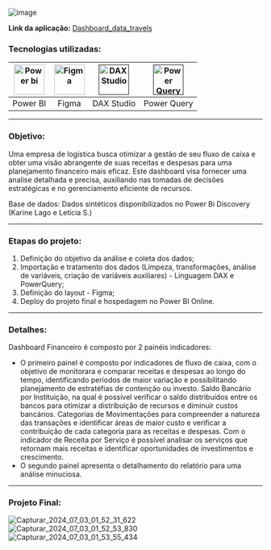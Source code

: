 ![image](https://github.com/AlbertoFAraujo/PBI_Financeiro/assets/105552990/19295ea4-f4a0-483f-8063-7ed45fd6837b)

**Link da aplicação:** [Dashboard_data_travels](https://app.powerbi.com/view?r=eyJrIjoiOTliOTFjZWItMDk1Ny00MjgyLThmN2YtNmE0ZjRjODRjNzNhIiwidCI6IjFlNDMyOWIyLWNiOWYtNDM0Yy1iM2FjLTBhMmFiMTAxNTRlZiJ9)

### Tecnologias utilizadas: 
| [<img align="center" alt="Power bi" height="60" width="60" src="https://github.com/AlbertoFAraujo/PBI_DashboardSAC/assets/105552990/d239f769-5b2a-4cf0-8198-441a8adcbda0">](https://powerbi.microsoft.com/pt-br/desktop/) | [<img align="center" alt="Figma" height="60" width="60" src="https://github.com/AlbertoFAraujo/PBI_DashboardSAC/assets/105552990/41c4197b-df11-4c43-8b84-6af9f1edbddb">](https://www.streamlit.io/) | [<img align="center" alt="DAX Studio" height="60" width="60" src="https://github.com/AlbertoFAraujo/PBI_DashboardSAC/assets/105552990/e2c6fb50-3e25-4a91-91c1-5c3262c083c4">]() | [<img align="center" alt="Power Query" height="60" width="60" src="https://github.com/AlbertoFAraujo/PBI_DashboardSAC/assets/105552990/b41eddea-d513-4e3b-82de-d1dab2897e88">]() | 
|:---:|:---:|:---:|:---:|
| Power BI | Figma | DAX Studio | Power Query |
<hr>

### Objetivo: 

Uma empresa de logística busca otimizar a gestão de seu fluxo de caixa e obter uma visão abrangente de suas receitas e despesas para uma planejamento financeiro mais eficaz. Este dashboard visa fornecer uma analise detalhada e precisa, auxiliando nas tomadas de decisões estratégicas e no gerenciamento eficiente de recursos.

Base de dados: Dados sintéticos disponibilizados no Power Bi Discovery (Karine Lago e Letícia S.)
<hr>

### Etapas do projeto:

1. Definição do objetivo da análise e coleta dos dados;
2. Importação e tratamento dos dados (Limpeza, transformações, análise de variáveis, criação de variáveis auxiliares) - Linguagem DAX e PowerQuery;
3. Definição do layout - Figma;
4. Deploy do projeto final e hospedagem no Power BI Online.
<hr>

### Detalhes:

Dashboard Financeiro é composto por 2 painéis indicadores:

- O primeiro painel é composto por indicadores de fluxo de caixa, com o objetivo de monitorara e comparar receitas e despesas ao longo do tempo, identificando períodos de maior variação e possibilitando planejamento de estratéfias de contenção ou investo. Saldo Bancário por Instituição, na qual é possível verificar o saldo distribuídos entre os bancos para otimizar a distribuição de recursos e diminuir custos bancários. Categorias de Movimentações para compreender a natureza das transações e identificar áreas de maior custo e verificar a contribuição de cada categoria para as receitas e despesas. Com o indicador de Receita por Serviço é possível analisar os serviços que retornam mais receitas e identificar oportunidades de investimentos e crescimento.
- O segundo painel apresenta o detalhamento do relatório para uma análise minuciosa.

<hr>

### Projeto Final:
![Capturar_2024_07_03_01_52_31_622](https://github.com/AlbertoFAraujo/PBI_Financeiro/assets/105552990/d29791eb-9738-4f88-826d-baef3f1f2b74)
![Capturar_2024_07_03_01_52_53_830](https://github.com/AlbertoFAraujo/PBI_Financeiro/assets/105552990/f89b9518-d918-4c74-92cc-49ab9397e6d7)
![Capturar_2024_07_03_01_53_55_434](https://github.com/AlbertoFAraujo/PBI_Financeiro/assets/105552990/3ee1c78d-12e9-4014-b96c-01560d303289)

